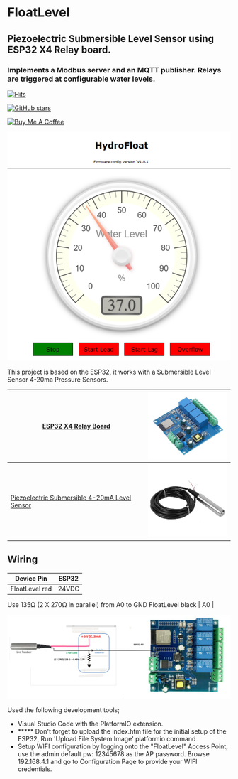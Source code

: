 # FloatLevel
## Piezoelectric Submersible Level Sensor using ESP32 X4 Relay board. 
### Implements a Modbus server and an MQTT publisher. Relays are triggered at configurable water levels.

[![Hits](https://hits.seeyoufarm.com/api/count/incr/badge.svg?url=https%3A%2F%2Fgithub.com%2FClassicDIY%2FFloatLevel&count_bg=%2379C83D&title_bg=%23555555&icon=&icon_color=%23E7E7E7&title=hits&edge_flat=false)](https://hits.seeyoufarm.com)

[![GitHub stars](https://img.shields.io/github/stars/ClassicDIY/FloatLevel?style=for-the-badge)](https://github.com/ClassicDIY/FloatLevel/stargazers)

<a href="https://www.buymeacoffee.com/r4K2HIB" target="_blank"><img src="https://cdn.buymeacoffee.com/buttons/v2/default-yellow.png" alt="Buy Me A Coffee" style="height: 60px !important;width: 217px !important;" ></a>

<p align="left">
  <img src="./Pictures/home_page.png" width="600"/>
</p>
 
This project is based on the ESP32, it works with a Submersible Level Sensor 4-20ma Pressure Sensors.

|<a href="https://www.aliexpress.com/item/1005005275943365.html"> ESP32 X4 Relay Board</a>|<img src="./Pictures/Esp32_X4_Relay_Board.png" width="200"/>|
|---|---|
|<a href="https://www.aliexpress.com/item/1005006366841583.html"> Piezoelectric Submersible 4-20mA Level Sensor </a>|<img src="./Pictures/Sensor.png" width="200"/>|

## Wiring

Device Pin | ESP32 |
--- | --- |
FloatLevel red  | 24VDC |
Use 135Ω (2 X 270Ω in parallel) from A0 to GND
FloatLevel black | A0 |

<p align="left">
  <img src="./Pictures/diagram.png" width="800"/>
</p>

Used the following development tools;

<ul>
  <li>Visual Studio Code with the PlatformIO extension.</li>
  <li>***** Don't forget to upload the index.htm file for the initial setup of the ESP32, Run 'Upload File System Image' platformio command</li>
  <li>Setup WIFI configuration by logging onto the "FloatLevel" Access Point, use the admin default pw: 12345678 as the AP password. Browse 192.168.4.1 and go to Configuration Page to provide your WIFI credentials.
</ul>

